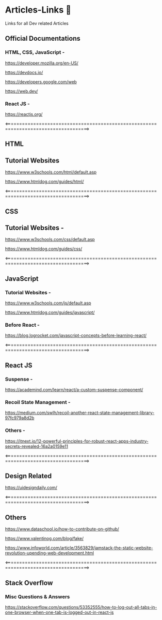 # Articles-Links :balloon:
Links for all Dev related Articles

## Official Documentations

### HTML, CSS, JavaScript -

https://developer.mozilla.org/en-US/

https://devdocs.io/

https://developers.google.com/web

https://web.dev/

### React JS -

https://reactjs.org/

<====================================================================================>

## HTML

## Tutorial Websites

https://www.w3schools.com/html/default.asp

https://www.htmldog.com/guides/html/

<====================================================================================>

## CSS

## Tutorial Websites -

https://www.w3schools.com/css/default.asp

https://www.htmldog.com/guides/css/

<====================================================================================>

## JavaScript

### Tutorial Websites -

https://www.w3schools.com/js/default.asp

https://www.htmldog.com/guides/javascript/

### Before React -

https://blog.logrocket.com/javascript-concepts-before-learning-react/

<====================================================================================>

## React JS

### Suspense -

https://academind.com/learn/react/a-custom-suspense-component/

### Recoil State Management -

https://medium.com/swlh/recoil-another-react-state-management-library-97fc979a8d2b

### Others -

https://itnext.io/12-powerful-principles-for-robust-react-apps-industry-secrets-revealed-16a2a0159e11

<====================================================================================>

## Design Related

https://uidesigndaily.com/

<====================================================================================>

## Others

https://www.dataschool.io/how-to-contribute-on-github/

https://www.valentinog.com/blog/fake/

https://www.infoworld.com/article/3563829/jamstack-the-static-website-revolution-upending-web-development.html

<====================================================================================>

## Stack Overflow 
### Misc Questions & Answers

https://stackoverflow.com/questions/53352555/how-to-log-out-all-tabs-in-one-browser-when-one-tab-is-logged-out-in-react-js
